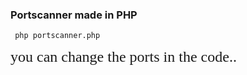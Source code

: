 <h3>Portscanner made in PHP</h3>

<code> php portscanner.php </code>

<font face="fantasy" size="5">
you can change the ports in the code..
</font>

